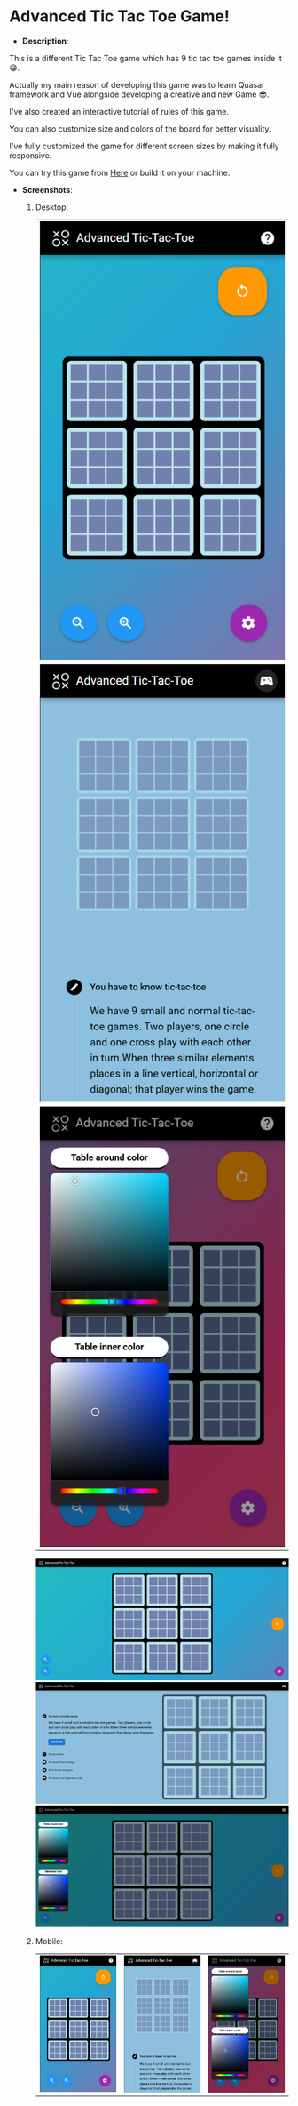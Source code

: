 # Advanced Tic Tac Toe Game!

- **Description**:

This is a different Tic Tac Toe game which has 9 tic tac toe games inside it 😁.

Actually my main reason of developing this game was to learn Quasar framework and Vue alongside developing a creative and new Game 😎.

I've also created an interactive tutorial of rules of this game.

You can also customize size and colors of the board for better visuality.

I've fully customized the game for different screen sizes by making it fully responsive.

You can try this game from <a href="https://adv-xo.vercel.app/" target="_blank">Here</a> or build it on your machine.

- **Screenshots**:

    1. Desktop:

        <table>
                <tr><td><img src="./Screenshots/2.png" alt="Main Game"></td></tr>
                <tr><td><img src="./Screenshots/4.png" alt="Tutorial Page"></td></tr>
                <tr><td><img src="./Screenshots/6.png" alt="Color Picker"></td></tr>
        </table>

        ![](./Screenshots/1.png)
        ![](./Screenshots/3.png)
        ![](./Screenshots/5.png)

    2. Mobile:

        <table>
            <tr>
                <td><img src="./Screenshots/2.png" alt="Main Game"></td>
                <td><img src="./Screenshots/4.png" alt="Tutorial Page"></td>
                <td><img src="./Screenshots/6.png" alt="Color Picker"></td>
            </tr>
        </table>

        